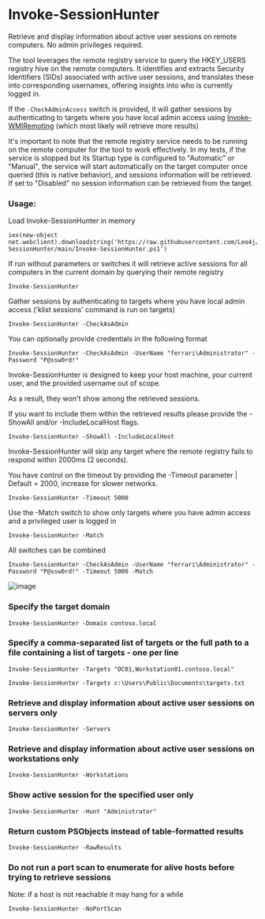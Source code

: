 # Invoke-SessionHunter
Retrieve and display information about active user sessions on remote computers. No admin privileges required.

The tool leverages the remote registry service to query the HKEY_USERS registry hive on the remote computers. It identifies and extracts Security Identifiers (SIDs) associated with active user sessions, and translates these into corresponding usernames, offering insights into who is currently logged in.

If the `-CheckAdminAccess` switch is provided, it will gather sessions by authenticating to targets where you have local admin access using [Invoke-WMIRemoting](https://github.com/Leo4j/Invoke-WMIRemoting) (which most likely will retrieve more results)

It's important to note that the remote registry service needs to be running on the remote computer for the tool to work effectively. In my tests, if the service is stopped but its Startup type is configured to "Automatic" or "Manual", the service will start automatically on the target computer once queried (this is native behavior), and sessions information will be retrieved. If set to "Disabled" no session information can be retrieved from the target.

### Usage:

Load Invoke-SessionHunter in memory

```
iex(new-object net.webclient).downloadstring('https://raw.githubusercontent.com/Leo4j/Invoke-SessionHunter/main/Invoke-SessionHunter.ps1')
```

If run without parameters or switches it will retrieve active sessions for all computers in the current domain by querying their remote registry

```
Invoke-SessionHunter
```

Gather sessions by authenticating to targets where you have local admin access ('klist sessions' command is run on targets)

```
Invoke-SessionHunter -CheckAsAdmin
```

You can optionally provide credentials in the following format

```
Invoke-SessionHunter -CheckAsAdmin -UserName "ferrari\Administrator" -Password "P@ssw0rd!"
```

Invoke-SessionHunter is designed to keep your host machine, your current user, and the provided username out of scope. 

As a result, they won't show among the retrieved sessions.

If you want to include them within the retrieved results please provide the -ShowAll and/or -IncludeLocalHost flags.

```
Invoke-SessionHunter -ShowAll -IncludeLocalHost
```

Invoke-SessionHunter will skip any target where the remote registry fails to respond within 2000ms (2 seconds).

You have control on the timeout by providing the -Timeout parameter | Default = 2000, increase for slower networks.

```
Invoke-SessionHunter -Timeout 5000
```

Use the -Match switch to show only targets where you have admin access and a privileged user is logged in

```
Invoke-SessionHunter -Match
```

All switches can be combined

```
Invoke-SessionHunter -CheckAsAdmin -UserName "ferrari\Administrator" -Password "P@ssw0rd!" -Timeout 5000 -Match
```

![image](https://github.com/Leo4j/Invoke-SessionHunter/assets/61951374/0505d8d7-231a-4e3e-b157-58900e7bba85)


### Specify the target domain

```
Invoke-SessionHunter -Domain contoso.local
```

### Specify a comma-separated list of targets or the full path to a file containing a list of targets - one per line

```
Invoke-SessionHunter -Targets "DC01,Workstation01.contoso.local"
```
```
Invoke-SessionHunter -Targets c:\Users\Public\Documents\targets.txt
```

### Retrieve and display information about active user sessions on servers only

```
Invoke-SessionHunter -Servers
```

### Retrieve and display information about active user sessions on workstations only

```
Invoke-SessionHunter -Workstations
```
	
### Show active session for the specified user only

```
Invoke-SessionHunter -Hunt "Administrator"
```

### Return custom PSObjects instead of table-formatted results

```
Invoke-SessionHunter -RawResults
```

### Do not run a port scan to enumerate for alive hosts before trying to retrieve sessions

Note: if a host is not reachable it may hang for a while

```
Invoke-SessionHunter -NoPortScan
```
